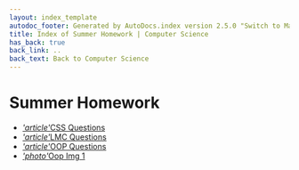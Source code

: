 ```yaml
---
layout: index_template
autodoc_footer: Generated by AutoDocs.index version 2.5.0 "Switch to Material Icons" ⓒ Starwort, 2020
title: Index of Summer Homework | Computer Science
has_back: true
back_link: ..
back_text: Back to Computer Science
---
```


# **Summer Homework**

- <a href='./CSS_Questions.md'><i title='MD file' class="material-icons">'article'</i>CSS Questions</a>
- <a href='./LMC_Questions.md'><i title='MD file' class="material-icons">'article'</i>LMC Questions</a>
- <a href='./OOP_Questions.md'><i title='MD file' class="material-icons">'article'</i>OOP Questions</a>
- <a href='./oop_img_1.png'><i title='PNG file' class="material-icons">'photo'</i>Oop Img 1</a>
